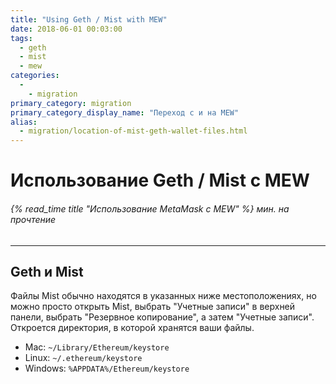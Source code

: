 ```yaml
---
title: "Using Geth / Mist with MEW"
date: 2018-06-01 00:03:00
tags:
  - geth
  - mist
  - mew
categories:
  - 
    - migration
primary_category: migration
primary_category_display_name: "Переход с и на MEW"
alias:
  - migration/location-of-mist-geth-wallet-files.html
---
```


# **Использование Geth / Mist с MEW**

###### {% read_time title "Использование MetaMask с MEW" %} мин. на прочтение

* * *

## **Geth и Mist**

Файлы Mist обычно находятся в указанных ниже местоположениях, но можно просто открыть Mist, выбрать "Учетные записи" в верхней панели, выбрать "Резервное копирование", а затем "Учетные записи". Откроется директория, в которой хранятся ваши файлы.

-   Mac: `~/Library/Ethereum/keystore`
-   Linux: `~/.ethereum/keystore`
-   Windows: `%APPDATA%/Ethereum/keystore`
